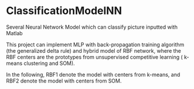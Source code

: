 # ClassificationModelNN
Several Neural Network Model which can classify picture inputted with Matlab 

This project can implement MLP with back-propagation training algorithm (the generalized delta rule) and hybrid model of RBF network,
where the RBF centers are the prototypes from unsupervised competitive learning ( k-means clustering and SOM). 

In the following, RBF1 denote the model with centers from k-means, and RBF2 denote the model with centers from SOM.
